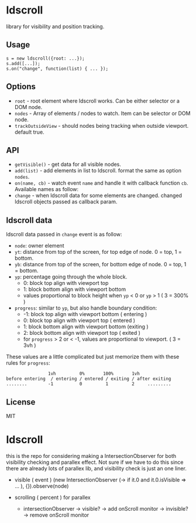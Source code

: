 # ldscroll

library for visibility and position tracking.


## Usage

    s = new ldscroll({root: ...});
    s.add([...]);
    s.on("change", function(list) { ... });


## Options

 - `root` - root element where ldscroll works. Can be either selector or a DOM node.
 - `nodes` - Array of elements / nodes to watch. Item can be selector or DOM node.
 - `trackOutsideView` - should nodes being tracking when outside viewport. default true.


## API

 - `getVisible()` - get data for all visible nodes.
 - `add(list)` - add elements in list to ldscroll. format the same as option `nodes`.
 - `on(name, cb)` - watch event `name` and handle it with callback function `cb`. Available names as follow:
  - `change` - when ldscroll data for some elements are changed. changed ldscroll objects passed as callback param.

## ldscroll data

ldscroll data passed in `change` event is as follow:

 - `node`: owner element
 - `yt`: distance from top of the screen, for top edge of node. 0 = top, 1 = bottom.
 - `yb`: distance from top of the screen, for bottom edge of node. 0 = top, 1 = bottom.
 - `yp`: percentage going through the whole block.
   - 0: block top align with viewport top
   - 1: block bottom align with viewport bottom
   - values proportional to block height when `yp` < 0 or `yp` > 1 ( 3 = 300% )
 - `progress`: similar to `yp`, but also handle boundary condition:
   - -1: block top align with viewport bottom ( entering )
   - 0: block top align with viewport top ( entered )
   - 1: block bottom align with viewport bottom (exiting )
   - 2: block bottom align with viewport top ( exited )
   - for `progress` > 2 or < -1, values are proportional to viewport. ( 3 = 3vh )

These values are a little complicated but just memorize them with these rules for `progress`:

                    1vh         0%       100%       1vh
    before entering  / entering / entered / exiting / after exiting
    ........        -1          0         1         2     .........


## License

MIT

# ldscroll

this is the repo for considering making a IntersectionObserver for both visibility checking and parallex effect. Not sure if we have to do this since there are already lots of parallex lib, and visibility check is just an one liner.

 * visible ( event )
  (new IntersectionObserver (-> if it.0 and it.0.isVisible => ... ), {}).observe(node)

 * scrolling ( percent )  for parallex 
   - intersectionObserver -> visible? -> add onScroll monitor
                          -> invisible? -> remove onScroll monitor
